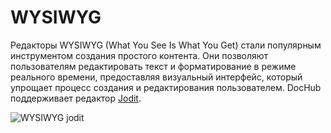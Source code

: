 # WYSIWYG

Редакторы WYSIWYG (What You See Is What You Get) стали популярным инструментом создания простого контента.
Они позволяют пользователям редактировать текст и форматирование в режиме реального времени, предоставляя визуальный интерфейс,
который упрощает процесс создания и редактирования пользователем. DocHub поддерживает редактор [Jodit](https://github.com/xdan/jodit).

![WYSIWYG jodit](@document/dochub.presentations.wysiwyg.example)
